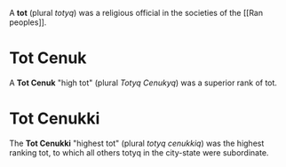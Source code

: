 A **tot** (plural *totyq*) was a religious official in the societies of the [[Ran peoples]].
# Tot Cenuk
A **Tot Cenuk** "high tot" (plural *Totyq Cenukyq*) was a superior rank of tot.
# Tot Cenukki
The **Tot Cenukki** "highest tot" (plural *totyq cenukkiq*) was the highest ranking tot, to which all others totyq in the city-state were subordinate.